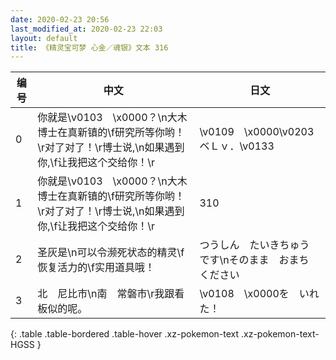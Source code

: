 ```yaml
---
date: 2020-02-23 20:56
last_modified_at: 2020-02-23 22:03
layout: default
title: 《精灵宝可梦 心金／魂银》文本 316
---
```

| 编号 | 中文 | 日文 |
| ---- | ---- | ---- |
| 0 | 你就是\v0103　\x0000？\n大木博士在真新镇的\f研究所等你哟！\r对了对了！\r博士说,\n如果遇到你,\f让我把这个交给你！\r | \v0109　\x0000\v0203　ベＬｖ．\v0133　　 |
| 1 | 你就是\v0103　\x0000？\n大木博士在真新镇的\f研究所等你哟！\r对了对了！\r博士说,\n如果遇到你,\f让我把这个交给你！\r | 310 |
| 2 | 圣灰是\n可以令濒死状态的精灵\f恢复活力的\f实用道具哦！ | つうしん　たいきちゅう　です\nそのまま　おまち　ください |
| 3 | 北　尼比市\n南　常磐市\r我跟看板似的呢。 | \v0108　\x0000を　いれた！ |
{: .table .table-bordered .table-hover .xz-pokemon-text .xz-pokemon-text-HGSS }